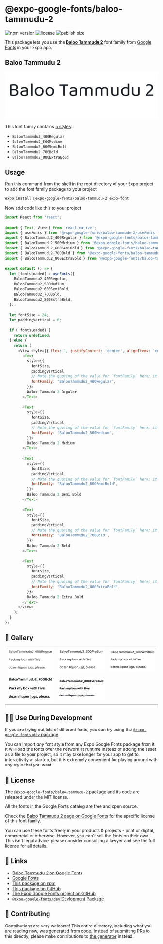 # @expo-google-fonts/baloo-tammudu-2

![npm version](https://flat.badgen.net/npm/v/@expo-google-fonts/baloo-tammudu-2)
![license](https://flat.badgen.net/github/license/expo/google-fonts)
![publish size](https://flat.badgen.net/packagephobia/install/@expo-google-fonts/baloo-tammudu-2)

This package lets you use the [**Baloo Tammudu 2**](https://fonts.google.com/specimen/Baloo+Tammudu+2) font family from [Google Fonts](https://fonts.google.com/) in your Expo app.

## Baloo Tammudu 2

![Baloo Tammudu 2](./font-family.png)

This font family contains [5 styles](#-gallery).

- `BalooTammudu2_400Regular`
- `BalooTammudu2_500Medium`
- `BalooTammudu2_600SemiBold`
- `BalooTammudu2_700Bold`
- `BalooTammudu2_800ExtraBold`

## Usage

Run this command from the shell in the root directory of your Expo project to add the font family package to your project
```sh
expo install @expo-google-fonts/baloo-tammudu-2 expo-font
```

Now add code like this to your project
```js
import React from 'react';

import { Text, View } from 'react-native';
import { useFonts } from '@expo-google-fonts/baloo-tammudu-2/useFonts';
import { BalooTammudu2_400Regular } from '@expo-google-fonts/baloo-tammudu-2/400Regular';
import { BalooTammudu2_500Medium } from '@expo-google-fonts/baloo-tammudu-2/500Medium';
import { BalooTammudu2_600SemiBold } from '@expo-google-fonts/baloo-tammudu-2/600SemiBold';
import { BalooTammudu2_700Bold } from '@expo-google-fonts/baloo-tammudu-2/700Bold';
import { BalooTammudu2_800ExtraBold } from '@expo-google-fonts/baloo-tammudu-2/800ExtraBold';

export default () => {
  let [fontsLoaded] = useFonts({
    BalooTammudu2_400Regular,
    BalooTammudu2_500Medium,
    BalooTammudu2_600SemiBold,
    BalooTammudu2_700Bold,
    BalooTammudu2_800ExtraBold,
  });

  let fontSize = 24;
  let paddingVertical = 6;

  if (!fontsLoaded) {
    return undefined;
  } else {
    return (
      <View style={{ flex: 1, justifyContent: 'center', alignItems: 'center' }}>
        <Text
          style={{
            fontSize,
            paddingVertical,
            // Note the quoting of the value for `fontFamily` here; it expects a string!
            fontFamily: 'BalooTammudu2_400Regular',
          }}>
          Baloo Tammudu 2 Regular
        </Text>

        <Text
          style={{
            fontSize,
            paddingVertical,
            // Note the quoting of the value for `fontFamily` here; it expects a string!
            fontFamily: 'BalooTammudu2_500Medium',
          }}>
          Baloo Tammudu 2 Medium
        </Text>

        <Text
          style={{
            fontSize,
            paddingVertical,
            // Note the quoting of the value for `fontFamily` here; it expects a string!
            fontFamily: 'BalooTammudu2_600SemiBold',
          }}>
          Baloo Tammudu 2 Semi Bold
        </Text>

        <Text
          style={{
            fontSize,
            paddingVertical,
            // Note the quoting of the value for `fontFamily` here; it expects a string!
            fontFamily: 'BalooTammudu2_700Bold',
          }}>
          Baloo Tammudu 2 Bold
        </Text>

        <Text
          style={{
            fontSize,
            paddingVertical,
            // Note the quoting of the value for `fontFamily` here; it expects a string!
            fontFamily: 'BalooTammudu2_800ExtraBold',
          }}>
          Baloo Tammudu 2 Extra Bold
        </Text>
      </View>
    );
  }
};

```

## 🔡 Gallery


||||
|-|-|-|
|![BalooTammudu2_400Regular](./BalooTammudu2_400Regular.ttf.png)|![BalooTammudu2_500Medium](./BalooTammudu2_500Medium.ttf.png)|![BalooTammudu2_600SemiBold](./BalooTammudu2_600SemiBold.ttf.png)||
|![BalooTammudu2_700Bold](./BalooTammudu2_700Bold.ttf.png)|![BalooTammudu2_800ExtraBold](./BalooTammudu2_800ExtraBold.ttf.png)|||


## 👩‍💻 Use During Development

If you are trying out lots of different fonts, you can try using the [`@expo-google-fonts/dev` package](https://github.com/expo/google-fonts/tree/master/font-packages/dev#readme).

You can import *any* font style from any Expo Google Fonts package from it. It will load the fonts
over the network at runtime instead of adding the asset as a file to your project, so it may take longer
for your app to get to interactivity at startup, but it is extremely convenient
for playing around with any style that you want.

## 📖 License

The `@expo-google-fonts/baloo-tammudu-2` package and its code are released under the MIT license.

All the fonts in the Google Fonts catalog are free and open source.

Check the [Baloo Tammudu 2 page on Google Fonts](https://fonts.google.com/specimen/Baloo+Tammudu+2) for the specific license of this font family.

You can use these fonts freely in your products & projects - print or digital, commercial or otherwise. However, you can't sell the fonts on their own. This isn't legal advice, please consider consulting a lawyer and see the full license for all details.

## 🔗 Links

- [Baloo Tammudu 2 on Google Fonts](https://fonts.google.com/specimen/Baloo+Tammudu+2)
- [Google Fonts](https://fonts.google.com/)
- [This package on npm](https://www.npmjs.com/package/@expo-google-fonts/baloo-tammudu-2)
- [This package on GitHub](https://github.com/expo/google-fonts/tree/master/font-packages/baloo-tammudu-2)
- [The Expo Google Fonts project on GitHub](https://github.com/expo/google-fonts)
- [`@expo-google-fonts/dev` Devlopment Package](https://github.com/expo/google-fonts/tree/master/font-packages/dev)

## 🤝 Contributing

Contributions are very welcome! This entire directory, including what you are reading now, was generated from code. Instead of submitting PRs to this directly, please make contributions to [the generator](https://github.com/expo/google-fonts/tree/master/packages/generator) instead.
